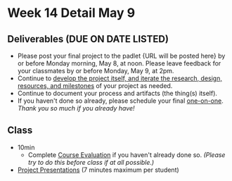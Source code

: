 # Week 14 Detail May 9

## Deliverables (DUE ON DATE LISTED)

* Please post your final project to the padlet {URL will be posted here} by or before Monday morning, May 8, at noon. Please leave feedback for your classmates by or before Monday, May 9, at 2pm.
* Continue to [develop the project itself, and iterate the research, design, resources, and milestones](../assignments/project\_plan.md) of your project as needed.
* Continue to document your process and artifacts (the thing(s) itself).
* If you haven't done so already, please schedule your final [one-on-one](week15\_detail.md). _Thank you so much if you already have!_

## Class

* 10min
  * Complete [Course Evaluation](../assignments/course\_evaluation.md) if you haven't already done so. _(Please try to do this before class if at all possible.)_
* [Project Presentations](../critiques-demos-presentations-and-exhibition/project-presentation.md) (7 minutes maximum per student)

